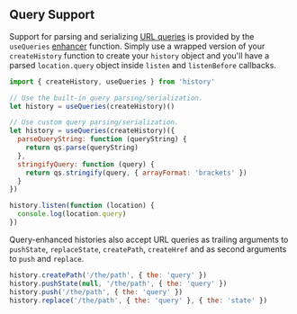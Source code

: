 ## Query Support

Support for parsing and serializing [URL queries](Glossary.md#query) is provided by the `useQueries` [enhancer](Glossary.md#createhistoryenhancer) function. Simply use a wrapped version of your `createHistory` function to create your `history` object and you'll have a parsed `location.query` object inside `listen` and `listenBefore` callbacks.

```js
import { createHistory, useQueries } from 'history'

// Use the built-in query parsing/serialization.
let history = useQueries(createHistory)()

// Use custom query parsing/serialization.
let history = useQueries(createHistory)({
  parseQueryString: function (queryString) {
    return qs.parse(queryString)
  },
  stringifyQuery: function (query) {
    return qs.stringify(query, { arrayFormat: 'brackets' })
  }
})

history.listen(function (location) {
  console.log(location.query)
})
```

Query-enhanced histories also accept URL queries as trailing arguments to `pushState`, `replaceState`, `createPath`, `createHref` and as second arguments to `push` and `replace`.

```js
history.createPath('/the/path', { the: 'query' })
history.pushState(null, '/the/path', { the: 'query' })
history.push('/the/path', { the: 'query' })
history.replace('/the/path', { the: 'query' }, { the: 'state' })
```
